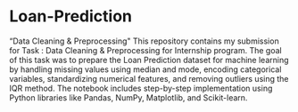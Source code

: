 # Loan-Prediction
“Data Cleaning &amp; Preprocessing"
This repository contains my submission for Task : Data Cleaning & Preprocessing for Internship program. The goal of this task was to prepare the Loan Prediction dataset for machine learning by handling missing values using median and mode, encoding categorical variables, standardizing numerical features, and removing outliers using the IQR method. The notebook includes step-by-step implementation using Python libraries like Pandas, NumPy, Matplotlib, and Scikit-learn.
